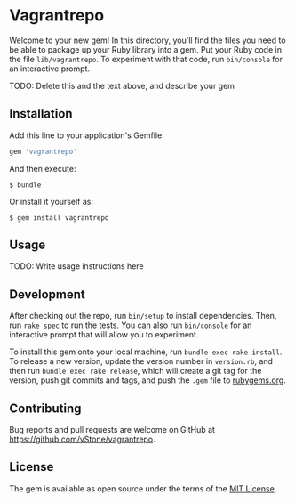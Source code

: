 # Vagrantrepo

Welcome to your new gem! In this directory, you'll find the files you need to be able to package up your Ruby library into a gem. Put your Ruby code in the file `lib/vagrantrepo`. To experiment with that code, run `bin/console` for an interactive prompt.

TODO: Delete this and the text above, and describe your gem

## Installation

Add this line to your application's Gemfile:

```ruby
gem 'vagrantrepo'
```

And then execute:

    $ bundle

Or install it yourself as:

    $ gem install vagrantrepo

## Usage

TODO: Write usage instructions here

## Development

After checking out the repo, run `bin/setup` to install dependencies. Then, run `rake spec` to run the tests. You can also run `bin/console` for an interactive prompt that will allow you to experiment.

To install this gem onto your local machine, run `bundle exec rake install`. To release a new version, update the version number in `version.rb`, and then run `bundle exec rake release`, which will create a git tag for the version, push git commits and tags, and push the `.gem` file to [rubygems.org](https://rubygems.org).

## Contributing

Bug reports and pull requests are welcome on GitHub at https://github.com/vStone/vagrantrepo.

## License

The gem is available as open source under the terms of the [MIT License](https://opensource.org/licenses/MIT).
